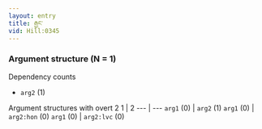 ```yaml
---
layout: entry
title: རྒྱང་
vid: Hill:0345
---
```

### Argument structure (N = 1)
Dependency counts
* `arg2` (1)


Argument structures with overt 2
1 | 2
--- | ---
`arg1` (0) | `arg2` (1)
`arg1` (0) | `arg2:hon` (0)
`arg1` (0) | `arg2:lvc` (0)
